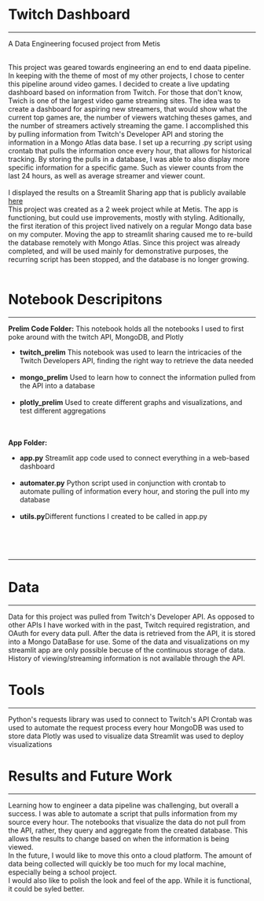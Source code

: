 # Twitch Dashboard
<hr>
A Data Engineering focused project from Metis
<br><br>

This project was geared towards engineering an end to end daata pipeline. In keeping with the theme of most of my other projects, I chose to center this pipeline around video games. I decided to create a live updating dashboard based on information from Twitch. For those that don't know, Twich is one of the largest video game streaming sites. The idea was to create a dashboard for aspiring new streamers, that would show what the current top games are, the number of viewers watching theses games, and the number of streamers actively streaming the game. I accomplished this by pulling information from Twitch's Developer API and storing the information in a Mongo Atlas data base. I set up a recurring .py script using crontab that pulls the information once every hour, that allows for historical tracking. By storing the pulls in a database, I was able to also display more specific information for a specific game. Such as viewer counts from the last 24 hours, as well as average streamer and viewer count.
<br><br>
I displayed the results on a Streamlit Sharing app that is publicly available [here](https://share.streamlit.io/michaelharnett/twitch_dashboard/main/app/app.py)
<br>
This project was created as a 2 week project while at Metis. The app is functioning, but could use improvements, mostly with styling. Aditionally, the first iteration of this project lived natively on a regular Mongo data base on my computer. Moving the app to streamlit sharing caused me to re-build the database remotely with Mongo Atlas. Since this project was already completed, and will be used mainly for demonstrative purposes, the recurring script has been stopped, and the database is no longer growing. 
<br><br>


# Notebook Descripitons 
<hr>
<b>Prelim Code Folder:</b> This notebook holds all the notebooks I used to first poke around with the twitch API, MongoDB, and Plotly
<ul>
  <li><b>twitch_prelim</b> This notebook was used to learn the intricacies of the Twitch Developers API, finding the right way to retrieve the data needed</li>
  <br>
  <li><b>mongo_prelim</b> Used to learn how to connect the information pulled from the API into a database</li>
  <br>
  <li><b>plotly_prelim</b> Used to create different graphs and visualizations, and test different aggregations</li>
</ul>
<br><br>
<b>App Folder:</b>
<ul>
  <li><b>app.py</b> Streamlit app code used to connect everything in a web-based dashboard</li>
  <br>
  <li><b>automater.py</b> Python script used in conjunction with crontab to automate pulling of information every hour, and storing the pull into my database</li>
  <br>
  <li><b>utils.py</b>Different functions I created to be called in app.py</li>
</ul>
  

<br><br><br>




<hr>


# Data
<hr>
Data for this project was pulled from Twitch's Developer API. As opposed to other APIs I have worked with in the past, Twitch required registration, and OAuth for every data pull. After the data is retrieved from the API, it is stored into a Mongo DataBase for use. Some of the data and visualizations on my streamlit app are only possible becuse of the continuous storage of data. History of viewing/streaming information is not available through the API.


# Tools
<hr>
Python's requests library was used to connect to Twitch's API
Crontab was used to automate the request process every hour
MongoDB was used to store data
Plotly was used to visualize data
Streamlit was used to deploy visualizations



# Results and Future Work
<hr>
Learning how to engineer a data pipeline was challenging, but overall a success. I was able to automate a script that pulls information from my source every hour. The notebooks that visualize the data do not pull from the API, rather, they query and aggregate from the created database. This allows the results to change based on when the information is being viewed.
<br>
In the future, I would like to move this onto a cloud platform. The amount of data being collected will quickly be too much for my local machine, especially being a school project. 
<br>
I would also like to polish the look and feel of the app. While it is functional, it could be syled better. 
